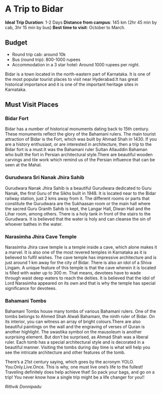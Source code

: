 <!-- TITLE: Bidar -->
<!-- For the Historian in you -->
# A Trip to Bidar
**Ideal Trip Duration**: 1-2 Days
**Distance from campus**: 145 km (2hr 45 min by cab, 3hr 15 min by bus)
**Best time to visit**: October to March.
## Budget
* Round trip cab: around 10k
* Bus (round trip): 800-1000 rupees
* Accommodation in a 3 star hotel: Around 1000 rupees per night.

Bidar is a town located in the north-eastern part of Karnataka. It is one of the most popular tourist places to visit near Hyderabad.It has great historical importance and it is one of the important heritage sites in Karnataka.
 
## Must Visit Places
### Bidar Fort

Bidar has a number of historical monuments dating back to 15th century. These monuments reflect the glory of the Bahamani rulers. The main tourist attraction of Bidar is the Fort, which was built by Ahmad Shah in 1430. If you are a history enthusiast, or are interested in architecture, then a trip to the Bidar fort is a must.It was the Bahamani ruler Sultan Allauddin Bahaman who built the fort in Persian architectural style.There are beautiful wooden carvings and tile work which remind us of the Persian influence that can be seen at the Mahal.

### Gurudwara Sri Nanak Jhira Sahib

Gurudwara Nanak Jhira Sahib is a beautiful Gurudwara dedicated to Guru Nanak, the first Guru of the Sikhs built in 1948. It is located near to the Bidar railway station, just 2 kms away from it. The different rooms or parts that constitute the Gurudwara are the Sukhaasan room or the main hall where the sacred Guru Granth Sahib is kept, the Langar Hall, Diwan Hall and the Lihar room, among others. There is a holy tank in front of the stairs to the Gurudwara. It is believed that the water is holy and can cleanse the sin of whoever bathes in the water.


### Narasimha Jhira Cave Temple

Narasimha Jhira cave temple is a temple inside a cave, which alone makes it a marvel. It is also one of the most revered temples in Karnataka as it is believed to fulfil wishes. The cave temple has impressive architecture and is just around 1 km away for the city of Bidar.
There is also an idol of a Shiva Lingam. A unique feature of this temple is that the cave wherein it is located is filled with water up to 300 m. That means, devotees have to wade through waist deep waters to reach the deities. It is believed that the idol of Lord Narasimha  appeared on its own and that is why the temple has special significance for devotees.

### Bahamani Tombs

Bahamani Tombs house many tombs of various Bahamani rulers. One of the tombs belongs to Ahmed Shah Alwali Bahamani, the ninth ruler of Bidar. On its interior, you can witness an array of bright colours.There are also beautiful paintings on the wall and the engraving of verses of Quran is another highlight. The swastika symbol on the mausoleum is another surprising element. But don’t be surprised, as Ahmad Shah was a liberal ruler. Each tomb has a special architectural style and is decorated in a beautiful manner. Visiting the tombs during day time is what will help you see the intricate architecture and other features of the tomb. 

There’s a 21st century saying, which goes by the acronym YOLO. You.Only.Live.Once. This is why, one must live one’s life to the fullest! Traveling definitely does help achieve that! So pack your bags, and go on a trip! You never know how a single trip might be a life changer for you!!


*Rithvik Donnipadu*



